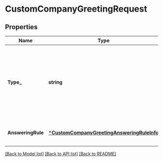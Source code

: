 # CustomCompanyGreetingRequest

## Properties
Name | Type | Description | Notes
------------ | ------------- | ------------- | -------------
**Type_** | **string** | Type of a greeting, specifying the case when the greeting is played. See Greeting Types &#x3D; [&#39;Introductory&#39;, &#39;Announcement&#39;, &#39;ConnectingMessage&#39;, &#39;ConnectingAudio&#39;, &#39;Voicemail&#39;, &#39;Unavailable&#39;, &#39;HoldMusic&#39;] | [optional] [default to null]
**AnsweringRule** | [***CustomCompanyGreetingAnsweringRuleInfo**](CustomCompanyGreetingAnsweringRuleInfo.md) | nformation on an answering rule that the greeting is applied to | [optional] [default to null]

[[Back to Model list]](../README.md#documentation-for-models) [[Back to API list]](../README.md#documentation-for-api-endpoints) [[Back to README]](../README.md)


